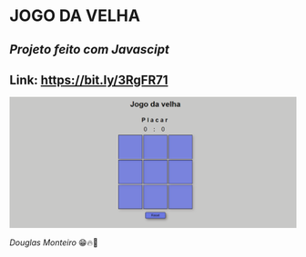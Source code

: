 # JOGO DA VELHA

## <i>Projeto feito com Javascipt </i>

## Link: https://bit.ly/3RgFR71

<p align="center">
      <img src="assets/preview/home_preview.png">
</p

## <i>Douglas Monteiro</i> 😁🔥🚀

